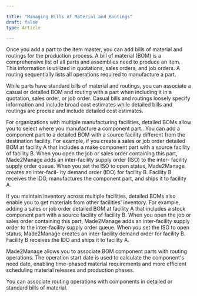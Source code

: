 ```yaml
---

title: "Managing Bills of Material and Routings"
draft: false
type: Article

---
```


Once you add a part to the item master, you can add bills of material and routings for the production process. A bill of material (BOM) is a comprehensive list of all parts and assemblies need to produce an item. This information is utilized in quotations, sales orders, and job orders.
A routing sequentially lists all operations required to manufacture a part.

While parts have standard bills of material and routings, you can associate a casual or detailed BOM and routing with a part when including it in a quotation, sales order, or job order. Casual bills and routings loosely specify information and include broad cost estimates while detailed bills and routings are precise and include detailed cost estimates.

For organizations with multiple manufacturing facilities, detailed BOMs allow you to select where you manufacture a component part.. You can add a component part to a detailed BOM with a source facility different from the destination facility. For example, if you create a sales or job order detailed BOM at facility A that includes a make component part with a source facility of facility B. When you open the job or sales order containing this part, Made2Manage adds an inter-facility supply order (ISO) to the inter- facility supply order queue. When you set the ISO to open status, Made2Manage creates an inter-facil- ity demand order (IDO) for facility B. Facility B receives the IDO, manufactures the component part, and ships it to facility A. 

If you maintain inventory across multiple facilities, detailed BOMs also enable you to get materials from other facilities' inventory. For example, adding a sales or job order detailed BOM at facility A that includes a stock component part with a source facility of facility B. When you open the job or sales order containing this part, Made2Manage adds an inter-facility supply order to the inter-facility supply order queue. When you set the ISO to open status, Made2Manage creates an inter-facility demand order for facility B. Facility B receives the IDO and ships it to facility A.

Made2Manage allows you to associate BOM component parts with routing operations. The operation start date is used to calculate the component's need date, enabling time-phased material requirements and more efficient scheduling material releases and production phases.

You can associate routing operations with components in detailed or standard bills of material.


​